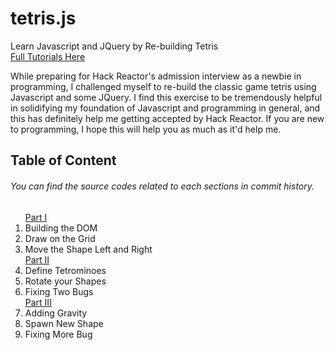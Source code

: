 tetris.js
=========

Learn Javascript and JQuery by Re-building Tetris<br>
<a href='https://chikeichan.wordpress.com/tag/tetris-js'>Full Tutorials Here</a>

<p>While preparing for Hack Reactor's admission interview as a newbie in programming, 
I challenged myself to re-build the classic game tetris using Javascript and some JQuery.
I find this exercise to be tremendously helpful in solidifying my foundation of Javascript and programming in general, 
and this has definitely help me getting accepted by Hack Reactor. If you are new to programming, I hope this will help you as much as it'd help me.</p>

<h2>Table of Content</h2>
<h6>You can find the source codes related to each sections in commit history.</h6>
<ol>
  <a href='https://chikeichan.wordpress.com/2014/11/18/tetris-js-implementation-of-tetris-using-javascript-and-jquery/'>Part I</a>
  <li>Building the DOM</li>
  <li>Draw on the Grid</li>
  <li>Move the Shape Left and Right</li>
  <a href='https://chikeichan.wordpress.com/2014/12/02/tetris-js-implementation-of-tetris-using-javascript-and-jquery-part-ii/'>Part II</a>
  <li>Define Tetrominoes</li>
  <li>Rotate your Shapes</li>
  <li>Fixing Two Bugs</li>
  <a href='https://chikeichan.wordpress.com/2014/12/03/tetris-js-implementation-of-tetris-using-javascript-and-jquery-part-iii/'>Part III</a>
  <li>Adding Gravity</li>
  <li>Spawn New Shape</li>
  <li>Fixing More Bug</li>
</ol>
  
